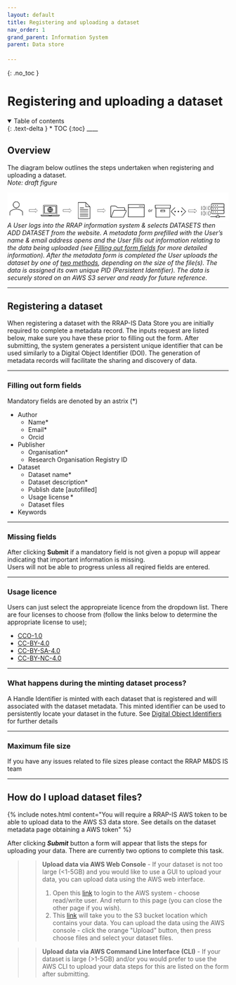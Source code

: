 ```yaml
---
layout: default
title: Registering and uploading a dataset
nav_order: 1
grand_parent: Information System
parent: Data store

---
```

{: .no_toc }
# Registering and uploading a dataset
<details  open markdown="block">
  <summary>
    Table of contents
  </summary>
{: .text-delta }
* TOC
{:toc}
____
</details>

## Overview

The diagram below outlines the steps undertaken when registering and uploading a dataset.  
*Note: draft figure*

![Workflow digram](../../assets/images/DRAFTv2_upload_data.png)
*A User logs into the RRAP information system & selects DATASETS then ADD DATASET from the website.  A metadata form prefilled with the User’s name & email address opens and the User fills out information relating to the data being uploaded (see [Filling out form fields](#filling-out-form-fields) for more detailed information). After the metadata form is completed the User uploads the dataset by one of [two methods](#how-do-i-upload-dataset-files), depending on the size of the file(s). The data is assigned its own unique PID (Persistent Identifier).  The data is securely stored on an AWS S3 server and ready for future reference.*
<br>

___
## Registering a dataset
When registering a dataset with the RRAP-IS Data Store you are initially required to complete a metadata record. The inputs request are listed below, make sure you have these prior to filling out the form. After submitting, the system generates a persistent unique identifier that can be used similarly to a Digital Object Identifier (DOI).  The generation of metadata records will facilitate the sharing and discovery of data.

___
### Filling out form fields
Mandatory fields are denoted by an astrix (*)
- Author
    - Name*
    - Email*
    - Orcid
- Publisher
    - Organisation*
    - Research Organisation Registry ID
- Dataset
    - Dataset name*
    - Dataset description*
    - Publish date [autofilled]
    - Usage license *
    - Dataset files
- Keywords

___
### Missing fields
After clicking **Submit** if a mandatory field is not given a popup will appear indicating that important information is missing.<br>
Users will not be able to progress unless all reqired fields are entered.

___
### Usage licence

Users can just select the appropreiate licence from the dropdown list.  There are four licenses to choose from (follow the links below to determine the appropriate license to use);
- [CCO-1.0](https://creativecommons.org/publicdomain/zero/1.0/)
- [CC-BY-4.0](https://creativecommons.org/licenses/by/4.0/)
- [CC-BY-SA-4.0](https://creativecommons.org/licenses/by-sa/4.0/)
- [CC-BY-NC-4.0](https://creativecommons.org/licenses/by-nc/4.0/)

___
### What happens during the minting dataset process?
A Handle Identifier is minted with each dataset that is registered and will associated with the dataset metadata. This minted identifier can be used to persistently locate your dataset in the future.  See [Digital Object Identifiers](../digital-object-identifiers.md) for further details

___
### Maximum file size
If you have any issues related to file sizes please contact the RRAP M&DS IS team

___
## How do I upload dataset files?

{% include notes.html content="You will require a RRAP-IS AWS token to be able to upload data to the AWS S3 data store.  See details on the dataset metadata page obtaining a AWS token" %}

After clicking ***Submit*** button a form will appear that lists the steps for uploading your data. There are currently two options to complete this task.

>> **Upload data via AWS Web Console** -
>> If your dataset is not too large (<1-5GB) and you would like to use a GUI to upload your data, you can upload data using the AWS web interface.
>> 1. Open this [link](https://auth.dev.rrap-is.com/auth/realms/rrap/protocol/saml/clients/amazon-aws) to login to the AWS system - choose read/write user. And return to this page (you can close the other page if you wish).
>> 1. This [link](https://s3.console.aws.amazon.com/s3/buckets/rrap-storage-bucket?region=ap-southeast-2&prefix=datasets/) will take you to the S3 bucket location which contains your data. You can upload the data using the AWS console - click the orange "Upload" button, then press choose files and select your dataset files.

>> **Upload data via AWS Command Line Interface (CLI)** -
>>If your dataset is large (>1-5GB) and/or you would prefer to use the AWS CLI to upload your data steps for this are listed on the form after submitting.

